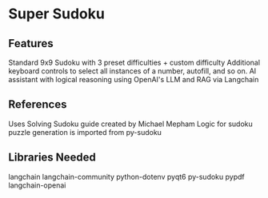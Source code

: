 # Super Sudoku

## Features
Standard 9x9 Sudoku with 3 preset difficulties + custom difficulty
Additional keyboard controls to select all instances of a number, autofill, and so on. 
AI assistant with logical reasoning using OpenAI's LLM and RAG via Langchain

## References
Uses Solving Sudoku guide created by Michael Mepham
Logic for sudoku puzzle generation is imported from py-sudoku

## Libraries Needed
langchain
langchain-community
python-dotenv
pyqt6
py-sudoku
pypdf
langchain-openai